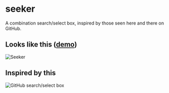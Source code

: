 seeker
======

A combination search/select box, inspired by those seen here and there on GitHub.

## Looks like this ([demo](http://nickb1080.github.io/seeker/))
![Seeker](https://dl.dropboxusercontent.com/u/26194775/img/seeker.png)

## Inspired by this
![GitHub search/select box](https://dl.dropboxusercontent.com/u/26194775/img/github-search-select.png)


